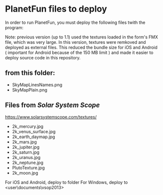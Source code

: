 # PlanetFun files to deploy 
In order to run PlanetFun, you must deploy the following files twith the program:

Note: previous version (up to 1.1) used the textures loaded in the form's FMX file, which was very large.
In this version, textures were remkoved and deployed as external files. 
This reduced the bundle size for iOS and Android ( important for Android because of the 150 MB limit )
and made it easier to deploy source code in this repository.

## from this folder:
* SkyMapLinesNames.png
* SkyMapPlain.png

## Files from  *Solar System Scope*
https://www.solarsystemscope.com/textures/

* 2k_mercury.jpg      
* 2k_venus_surface.jpg
* 2k_earth_daymap.jpg 
* 2k_mars.jpg         
* 2k_jupiter.jpg      
* 2k_saturn.jpg       
* 2k_uranus.jpg       
* 2k_neptune.jpg      
* PlutoTexture.jpg    
* 2k_moon.jpg    

For iOS and Android, deploy to <documents> folder
For Windows, deploy to <user\documents\vsop2013\>
